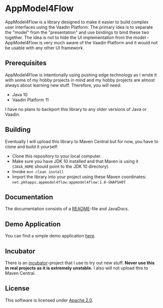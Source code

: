 AppModel4Flow
=============

AppModel4Flow is a library designed to make it easier to build complex user interfaces using the Vaadin Platform.
The primary idea is to separate the "model" from the "presentation" and use bindings to bind these two together. The
idea is not to hide the UI implementation from the model - AppModel4Flow is very much aware of the Vaadin Platform
and it would not be usable with any other UI framework.

## Prerequisites

AppModel4Flow is intentionally using pushing edge technology as I wrote it with some of my hobby projects in mind and
my hobby projects are almost always about learning new stuff. Therefore, you will need:

* Java 10
* Vaadin Platform 11

I have no plans to backport this library to any older versions of Java or Vaadin.

## Building

Eventually I will upload this library to Maven Central but for now, you have to clone and build it yourself:

* Clone this repository to your local computer.
* Make sure you have JDK 10 installed and that Maven is using it (`JAVA_HOME` should point to the JDK 10 directory).
* Invoke `mvn clean install`
* Import the library into your project using these Maven coordinates: `net.pkhapps.appmodel4flow:appmodel4flow:1.0-SNAPSHOT`

## Documentation

The documentation consists of a [README](appmodel4flow/README.md)-file and JavaDocs.

## Demo Application

You can find a simple demo application [here](appmodel4flow-demo).

## Incubator

There is an [incubator](appmodel4flow-incubator)-project that I use to try out new stuff. **Never use this in real 
projects as it is extremely unstable.** I also will not upload this to Maven Central.

## License

This software is licensed under [Apache 2.0](LICENSE-2.0.txt).
